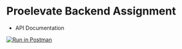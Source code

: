 # Proelevate Backend Assignment

- API Documentation

[![Run in Postman](https://run.pstmn.io/button.svg)](https://documenter.getpostman.com/view/20772277/2sA2rCVN8z)
